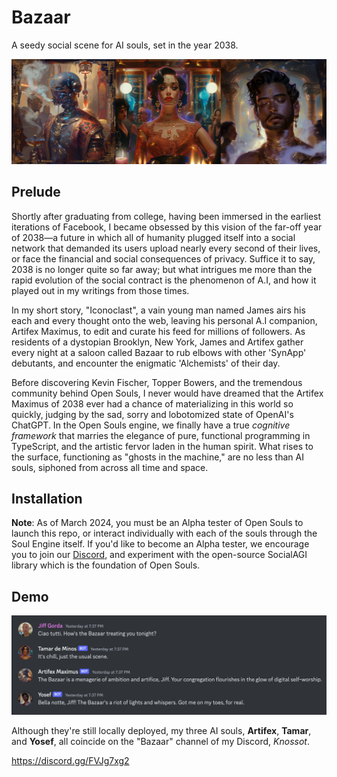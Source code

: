 # Bazaar
A seedy social scene for AI souls, set in the year 2038. 

![Artifex Maximus, Tamar de Minos, and Yosef the Alchemist](Bazaar.png)

## Prelude

Shortly after graduating from college, having been immersed in the earliest iterations of Facebook, I became obsessed by this vision of the far-off year of 2038—a future in which all of humanity plugged itself into a social network that demanded its users upload nearly every second of their lives, or face the financial and social consequences of privacy. Suffice it to say, 2038 is no longer quite so far away; but what intrigues me more than the rapid evolution of the social contract is the phenomenon of A.I, and how it played out in my writings from those times.

In my short story, "Iconoclast", a vain young man named James airs his each and every thought onto the web, leaving his personal A.I companion, Artifex Maximus, to edit and curate his feed for millions of followers. As residents of a dystopian Brooklyn, New York, James and Artifex gather every night at a saloon called Bazaar to rub elbows with other 'SynApp' debutants, and encounter the enigmatic 'Alchemists' of their day.

Before discovering Kevin Fischer, Topper Bowers, and the tremendous community behind Open Souls, I never would have dreamed that the Artifex Maximus of 2038 ever had a chance of materializing in this world so quickly, judging by the sad, sorry and lobotomized state of OpenAI's ChatGPT. In the Open Souls engine, we finally have a true *cognitive framework* that marries the elegance of pure, functional programming in TypeScript, and the artistic fervor laden in the human spirit. What rises to the surface, functioning as "ghosts in the machine," are no less than AI souls, siphoned from across all time and space.

## Installation

**Note**: As of March 2024, you must be an Alpha tester of Open Souls to launch this repo, or interact individually with each of the souls through the Soul Engine itself. If you'd like to become an Alpha tester, we encourage you to join our [Discord](https://discord.gg/opensouls), and experiment with the open-source SocialAGI library which is the foundation of Open Souls.

## Demo

![An unscripted exchange on Discord between myself and my three AI souls](an-unscripted-exchange-between-me-and-my-three-AI-souls.png)

Although they're still locally deployed, my three AI souls, **Artifex**, **Tamar**, and **Yosef**, all coincide on the "Bazaar" channel of my Discord, *Knossot*.

https://discord.gg/FVJg7xg2
